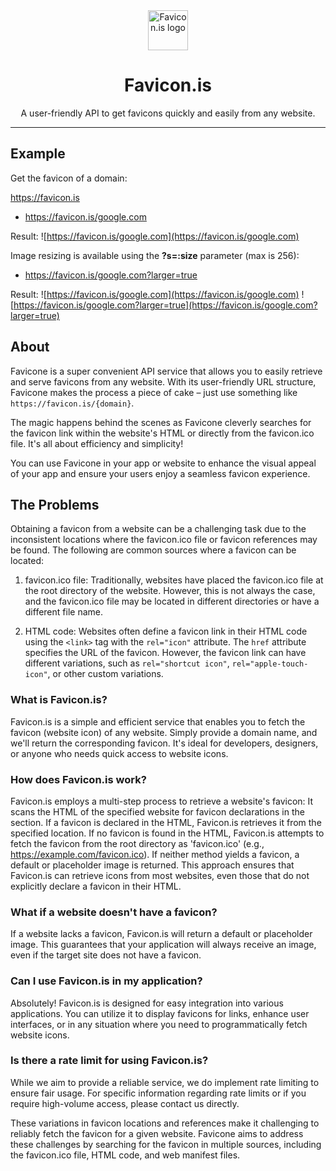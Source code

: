 <div align="center">
  <img src="https://favicon.is/favicon.is" width="64" height="64" alt="Favicon.is logo">
  <h1>Favicon.is</h1>
  <p>A user-friendly API to get favicons quickly and easily from any website.</p>
  <hr>
</div>

## Example

Get the favicon of a domain:

https://favicon.is

- https://favicon.is/google.com

Result: ![https://favicon.is/google.com](https://favicon.is/google.com)

Image resizing is available using the **?s=:size** parameter (max is 256):

- https://favicon.is/google.com?larger=true

Result: ![https://favicon.is/google.com](https://favicon.is/google.com) ![https://favicon.is/google.com?larger=true](https://favicon.is/google.com?larger=true)


## About

Favicone is a super convenient API service that allows you to easily retrieve and serve favicons from any website. With its user-friendly URL structure, Favicone makes the process a piece of cake – just use something like `https://favicon.is/{domain}`.

The magic happens behind the scenes as Favicone cleverly searches for the favicon link within the website's HTML or directly from the favicon.ico file. It's all about efficiency and simplicity!

You can use Favicone in your app or website to enhance the visual appeal of your app and ensure your users enjoy a seamless favicon experience.

## The Problems

Obtaining a favicon from a website can be a challenging task due to the inconsistent locations where the favicon.ico file or favicon references may be found. The following are common sources where a favicon can be located:

1. favicon.ico file: Traditionally, websites have placed the favicon.ico file at the root directory of the website. However, this is not always the case, and the favicon.ico file may be located in different directories or have a different file name.

2. HTML code: Websites often define a favicon link in their HTML code using the `<link>` tag with the `rel="icon"` attribute. The `href` attribute specifies the URL of the favicon. However, the favicon link can have different variations, such as `rel="shortcut icon"`, `rel="apple-touch-icon"`, or other custom variations.

### What is Favicon.is?

Favicon.is is a simple and efficient service that enables you to fetch the favicon (website icon) of any website. Simply provide a domain name, and we'll return the corresponding favicon. It's ideal for developers, designers, or anyone who needs quick access to website icons.

### How does Favicon.is work?

Favicon.is employs a multi-step process to retrieve a website's favicon:
It scans the HTML of the specified website for favicon declarations in the <head> section.
If a favicon is declared in the HTML, Favicon.is retrieves it from the specified location.
If no favicon is found in the HTML, Favicon.is attempts to fetch the favicon from the root directory as 'favicon.ico' (e.g., https://example.com/favicon.ico).
If neither method yields a favicon, a default or placeholder image is returned.
This approach ensures that Favicon.is can retrieve icons from most websites, even those that do not explicitly declare a favicon in their HTML.

### What if a website doesn't have a favicon?

If a website lacks a favicon, Favicon.is will return a default or placeholder image. This guarantees that your application will always receive an image, even if the target site does not have a favicon.

### Can I use Favicon.is in my application?

Absolutely! Favicon.is is designed for easy integration into various applications. You can utilize it to display favicons for links, enhance user interfaces, or in any situation where you need to programmatically fetch website icons.

### Is there a rate limit for using Favicon.is?

While we aim to provide a reliable service, we do implement rate limiting to ensure fair usage. For specific information regarding rate limits or if you require high-volume access, please contact us directly.

These variations in favicon locations and references make it challenging to reliably fetch the favicon for a given website. Favicone aims to address these challenges by searching for the favicon in multiple sources, including the favicon.ico file, HTML code, and web manifest files.
